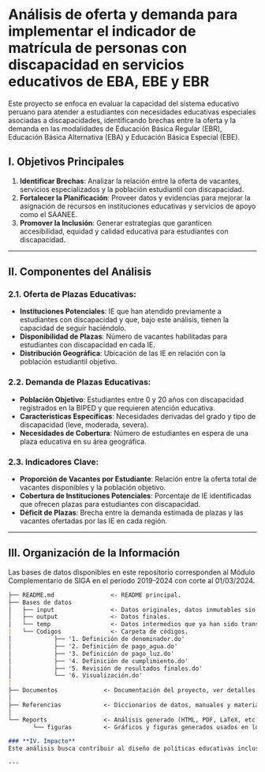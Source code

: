 # Análisis de oferta y demanda para implementar el indicador de matrícula de personas con discapacidad en servicios educativos de EBA, EBE y EBR

Este proyecto se enfoca en evaluar la capacidad del sistema educativo peruano para atender a estudiantes con necesidades educativas especiales asociadas a discapacidades, identificando brechas entre la oferta y la demanda en las modalidades de Educación Básica Regular (EBR), Educación Básica Alternativa (EBA) y Educación Básica Especial (EBE).

## I. Objetivos Principales

1. **Identificar Brechas**: Analizar la relación entre la oferta de vacantes, servicios especializados y la población estudiantil con discapacidad.
2. **Fortalecer la Planificación**: Proveer datos y evidencias para mejorar la asignación de recursos en instituciones educativas y servicios de apoyo como el SAANEE.
3. **Promover la Inclusión**: Generar estrategias que garanticen accesibilidad, equidad y calidad educativa para estudiantes con discapacidad.

---

## II. Componentes del Análisis

### 2.1. Oferta de Plazas Educativas:
- **Instituciones Potenciales**: IE que han atendido previamente a estudiantes con discapacidad y que, bajo este análisis, tienen la capacidad de seguir haciéndolo.
- **Disponibilidad de Plazas**: Número de vacantes habilitadas para estudiantes con discapacidad en cada IE.
- **Distribución Geográfica**: Ubicación de las IE en relación con la población estudiantil objetivo.

### 2.2. Demanda de Plazas Educativas:
- **Población Objetivo**: Estudiantes entre 0 y 20 años con discapacidad registrados en la BIPED y que requieren atención educativa.
- **Características Específicas**: Necesidades derivadas del grado y tipo de discapacidad (leve, moderada, severa).
- **Necesidades de Cobertura**: Número de estudiantes en espera de una plaza educativa en su área geográfica.

### 2.3. Indicadores Clave:
- **Proporción de Vacantes por Estudiante**: Relación entre la oferta total de vacantes disponibles y la población objetivo.
- **Cobertura de Instituciones Potenciales**: Porcentaje de IE identificadas que ofrecen plazas para estudiantes con discapacidad.
- **Déficit de Plazas**: Brecha entre la demanda estimada de plazas y las vacantes ofertadas por las IE en cada región.

---

## III. Organización de la Información

Las bases de datos disponibles en este repositorio corresponden al Módulo Complementario de SIGA en el periodo 2019-2024 con corte al 01/03/2024.

```markdown
├── README.md                <- README principal.
├── Bases de datos
│   ├── input                <- Datos originales, datos inmutables sin ninguna transformación.
│   ├── output               <- Datos finales.
│   └── temp                 <- Datos intermedios que ya han sido transformados.
|   └── Codigos              <- Carpeta de códigos.
│            ├── '1. Definición de denominador.do'            
│            ├── '2. Definición de pago_agua.do'              
│            ├── '3. Definición de pago_luz.do'               
│            ├── '4. Definición de cumplimiento.do'           
│            ├── '5. Revisión de resultados finales.do'
│            └── '6. Visualización.do'
|
├── Documentos             <- Documentación del proyecto, ver detalles.
│
├── Referencias            <- Diccionarios de datos, manuales y material explicativo.
│
└── Reports                <- Análisis generado (HTML, PDF, LaTeX, etc.).
       └── figuras         <- Gráficos y figuras generados usados en los reports.  

### **IV. Impacto**  
Este análisis busca contribuir al diseño de políticas educativas inclusivas que respondan a las necesidades reales de los estudiantes con discapacidad, garantizando su derecho a una educación de calidad en condiciones de equidad y accesibilidad.  

---
